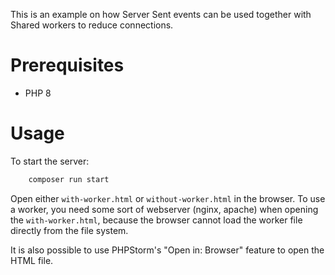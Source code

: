 This is an example on how Server Sent events can be used together with Shared workers to reduce connections.

# Prerequisites
* PHP 8

# Usage
To start the server:
```bash
    composer run start
```

Open either `with-worker.html` or `without-worker.html` in the browser.
To use a worker, you need some sort of webserver (nginx, apache) when opening the `with-worker.html`, because
the browser cannot load the worker file directly from the file system.

It is also possible to use PHPStorm's "Open in: Browser" feature to open the HTML file.
